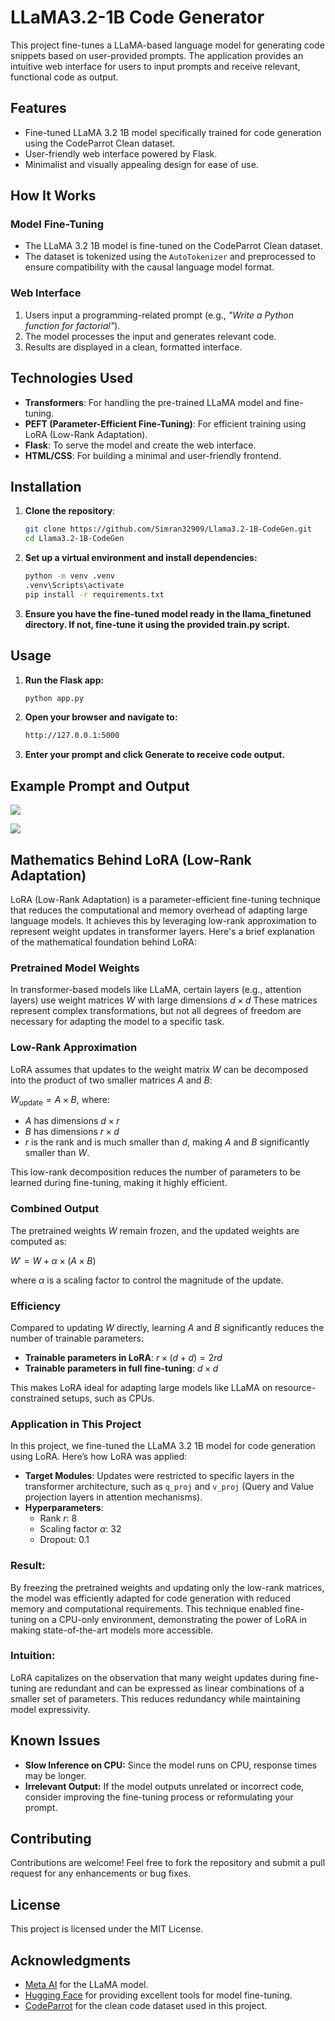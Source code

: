 # LLaMA3.2-1B Code Generator

This project fine-tunes a LLaMA-based language model for generating code snippets based on user-provided prompts. The application provides an intuitive web interface for users to input prompts and receive relevant, functional code as output.

## Features
- Fine-tuned LLaMA 3.2 1B model specifically trained for code generation using the CodeParrot Clean dataset.
- User-friendly web interface powered by Flask.
- Minimalist and visually appealing design for ease of use.


## How It Works
### Model Fine-Tuning
- The LLaMA 3.2 1B model is fine-tuned on the CodeParrot Clean dataset.
- The dataset is tokenized using the `AutoTokenizer` and preprocessed to ensure compatibility with the causal language model format.

### Web Interface
1. Users input a programming-related prompt (e.g., *"Write a Python function for factorial"*).
2. The model processes the input and generates relevant code.
3. Results are displayed in a clean, formatted interface.

## Technologies Used
- **Transformers**: For handling the pre-trained LLaMA model and fine-tuning.
- **PEFT (Parameter-Efficient Fine-Tuning)**: For efficient training using LoRA (Low-Rank Adaptation).
- **Flask**: To serve the model and create the web interface.
- **HTML/CSS**: For building a minimal and user-friendly frontend.

## Installation
1. **Clone the repository**:
   ```bash
   git clone https://github.com/Simran32909/Llama3.2-1B-CodeGen.git
   cd Llama3.2-1B-CodeGen

2. **Set up a virtual environment and install dependencies:**
   ```bash
   python -m venv .venv
   .venv\Scripts\activate
   pip install -r requirements.txt

3. **Ensure you have the fine-tuned model ready in the llama_finetuned directory. If not, fine-tune it using the provided train.py script.**

## Usage
1. **Run the Flask app:**
   ```bash
   python app.py

2. **Open your browser and navigate to:**
   ```bash
   http://127.0.0.1:5000

3. **Enter your prompt and click Generate to receive code output.**

## Example Prompt and Output
![](output_results/Screenshot%202024-11-22%20.png)

![](output_results/Screenshot_2024-11-22_233521.png)

## Mathematics Behind LoRA (Low-Rank Adaptation)

LoRA (Low-Rank Adaptation) is a parameter-efficient fine-tuning technique that reduces the computational and memory overhead of adapting large language models. It achieves this by leveraging low-rank approximation to represent weight updates in transformer layers. Here's a brief explanation of the mathematical foundation behind LoRA:

### Pretrained Model Weights

In transformer-based models like LLaMA, certain layers (e.g., attention layers) use weight matrices $W$ with large dimensions $d \times d$
  These matrices represent complex transformations, but not all degrees of freedom are necessary for adapting the model to a specific task.

### Low-Rank Approximation

LoRA assumes that updates to the weight matrix $W$   can be decomposed into the product of two smaller matrices $A$ and $B$:

$W_{\text{update}} = A \times B$, where:

- $A$ has dimensions $d \times r$
- $B$ has dimensions $r \times d$
- $r$ is the rank and is much smaller than $d$, making $A$ and $B$ significantly smaller than $W$.

This low-rank decomposition reduces the number of parameters to be learned during fine-tuning, making it highly efficient.

### Combined Output

The pretrained weights $W$ remain frozen, and the updated weights are computed as:

$W' = W + \alpha \times (A \times B)$

where $\alpha$ is a scaling factor to control the magnitude of the update.

### Efficiency

Compared to updating $W$ directly, learning $A$ and $B$ significantly reduces the number of trainable parameters:

- **Trainable parameters in LoRA**: $r \times (d + d) = 2rd$
- **Trainable parameters in full fine-tuning**: $d \times d$

This makes LoRA ideal for adapting large models like LLaMA on resource-constrained setups, such as CPUs.

### Application in This Project

In this project, we fine-tuned the LLaMA 3.2 1B model for code generation using LoRA. Here’s how LoRA was applied:

- **Target Modules**: Updates were restricted to specific layers in the transformer architecture, such as `q_proj` and `v_proj` (Query and Value projection layers in attention mechanisms).
- **Hyperparameters**:
  - Rank $r$: 8
  - Scaling factor $\alpha$: 32
  - Dropout: 0.1

### Result:

By freezing the pretrained weights and updating only the low-rank matrices, the model was efficiently adapted for code generation with reduced memory and computational requirements. This technique enabled fine-tuning on a CPU-only environment, demonstrating the power of LoRA in making state-of-the-art models more accessible.

### Intuition:
LoRA capitalizes on the observation that many weight updates during fine-tuning are redundant and can be expressed as linear combinations of a smaller set of parameters. This reduces redundancy while maintaining model expressivity.

## Known Issues
- **Slow Inference on CPU:** Since the model runs on CPU, response times may be longer. 
- **Irrelevant Output:** If the model outputs unrelated or incorrect code, consider improving the fine-tuning process or reformulating your prompt.

## Contributing
Contributions are welcome! Feel free to fork the repository and submit a pull request for any enhancements or bug fixes.

## License
This project is licensed under the MIT License.

## Acknowledgments
- [Meta AI](https://meta.ai) for the LLaMA model.
- [Hugging Face](https://huggingface.co) for providing excellent tools for model fine-tuning.
- [CodeParrot](https://github.com/CodeParrot) for the clean code dataset used in this project.
